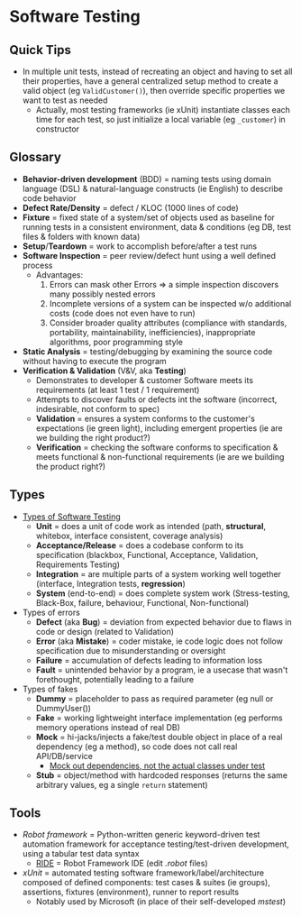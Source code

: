 # Software Testing

## Quick Tips

* In multiple unit tests, instead of recreating an object and having to set all their properties, have a general centralized setup method to create a valid object (eg `ValidCustomer()`), then override specific properties we want to test as needed
  * Actually, most testing frameworks (ie xUnit) instantiate classes each time for each test, so just initialize a local variable (eg `_customer`) in constructor

## Glossary

* **Behavior-driven development** (BDD) = naming tests using domain language (DSL) & natural-language constructs (ie English) to describe code behavior
* **Defect Rate/Density** = defect / KLOC (1000 lines of code)
* **Fixture** = fixed state of a system/set of objects used as baseline for running tests in a consistent environment, data & conditions (eg DB, test files & folders with known data)
* **Setup**/**Teardown** = work to accomplish before/after a test runs
* **Software Inspection** = peer review/defect hunt using a well defined process
  * Advantages:
    1. Errors can mask other Errors => a simple inspection discovers many possibly nested errors
    2. Incomplete versions of a system can be inspected w/o additional costs (code does not even have to run)
    3. Consider broader quality attributes (compliance with standards, portability, maintainability, inefficiencies), inappropriate algorithms, poor programming style
* **Static Analysis** = testing/debugging by examining the source code without having to execute the program
* **Verification & Validation** (V&V, aka **Testing**)
  * Demonstrates to developer & customer Software meets its requirements (at least 1 test / 1 requirement)
  * Attempts to discover faults or defects int the software (incorrect, indesirable, not conform to spec)
  * **Validation** = ensures a system conforms to the customer's expectations (ie green light), including emergent properties (ie are we building the right product?)
  * **Verification** = checking the software conforms to specification & meets functional & non-functional requirements (ie are we building the product right?)

## Types

* [Types of Software Testing](https://www.javatpoint.com/types-of-software-testing)
  * **Unit** = does a unit of code work as intended (path, **structural**, whitebox, interface consistent, coverage analysis)
  * **Acceptance/Release** = does a codebase conform to its specification (blackbox, Functional, Acceptance, Validation, Requirements Testing)
  * **Integration** = are multiple parts of a system working well together (interface, Integration tests, **regression**)
  * **System** (end-to-end) = does complete system work (Stress-testing, Black-Box, failure, behaviour, Functional, Non-functional)
* Types of errors
  * **Defect** (aka **Bug**) = deviation from expected behavior due to flaws in code or design (related to Validation)
  * **Error** (aka **Mistake**) = coder mistake, ie code logic does not follow specification due to misunderstanding or oversight
  * **Failure** = accumulation of defects leading to information loss
  * **Fault** = unintended behavior by a program, ie a usecase that wasn't forethought, potentially leading to a failure
* Types of fakes
  * **Dummy** = placeholder to pass as required parameter (eg null or DummyUser())
  * **Fake** = working lightweight interface implementation (eg performs memory operations instead of real DB)
  * **Mock** = hi-jacks/injects a fake/test double object in place of a real dependency (eg a method), so code does not call real API/DB/service
    * [Mock out dependencies, not the actual classes under test](https://stackoverflow.com/a/2277068)
  * **Stub** = object/method with hardcoded responses (returns the same arbitrary values, eg a single `return` statement)

## Tools

* _Robot framework_ = Python-written generic keyword-driven test automation framework for acceptance testing/test-driven development, using a tabular test data syntax
  * [RIDE](https://github.com/robotframework/RIDE) = Robot Framework IDE (edit _.robot_ files)
* _xUnit_ = automated testing software framework/label/architecture composed of defined components: test cases & suites (ie groups), assertions, fixtures (environment), runner to report results
  * Notably used by Microsoft (in place of their self-developed _mstest_)

